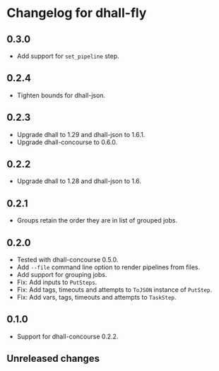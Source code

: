 # Changelog for dhall-fly

## 0.3.0

* Add support for `set_pipeline` step.

## 0.2.4

* Tighten bounds for dhall-json.

## 0.2.3

* Upgrade dhall to 1.29 and dhall-json to 1.6.1.
* Upgrade dhall-concourse to 0.6.0.

## 0.2.2

* Upgrade dhall to 1.28 and dhall-json to 1.6.

## 0.2.1

* Groups retain the order they are in list of grouped jobs.

## 0.2.0

* Tested with dhall-concourse 0.5.0.
* Add `--file` command line option to render pipelines from files.
* Add support for grouping jobs.
* Fix: Add inputs to `PutSteps`.
* Fix: Add tags, timeouts and attempts to `ToJSON` instance of `PutStep`.
* Fix: Add vars, tags, timeouts and attempts to `TaskStep`.

## 0.1.0

* Support for dhall-concourse 0.2.2.

## Unreleased changes
